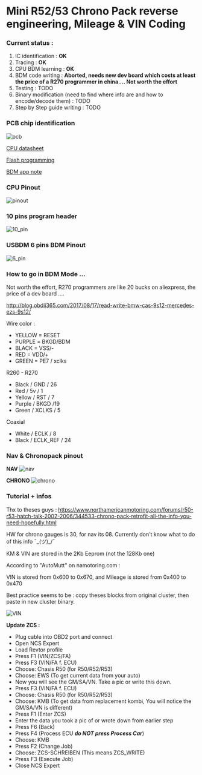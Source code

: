 # Mini R52/53 Chrono Pack reverse engineering, Mileage & VIN Coding

### Current status :

1. IC identification : **OK**
2. Tracing : **OK**
3. CPU BDM learning : **OK**
4. BDM code writing : **Aborted, needs new dev board which costs at least the price of a R270 programmer in china.... Not worth the effort**
5. Testing : TODO
6. Binary modification (need to find where info are and how to encode/decode them) : TODO
7. Step by Step guide writing : TODO

### PCB chip identification

![pcb](/pictures/reverse_pcb.jpeg)

[CPU datasheet](/pictures/cpu_datasheet.pdf)

[Flash programming](/pictures/flash_programming.pdf)

[BDM app note](/pictures/BDM_for_M68HC12.pdf)

### CPU Pinout

![pinout](/pictures/pinout.JPG)

### 10 pins program header

![10_pin](/pictures/10_pin_header.jpg)

### USBDM 6 pins BDM Pinout

![6_pin](/pictures/bdm_pinout.jpg)

### How to go in BDM Mode ...

Not worth the effort, R270 programmers are like 20 bucks on aliexpress, the price of a dev board ....

http://blog.obdii365.com/2017/08/17/read-write-bmw-cas-9s12-mercedes-ezs-9s12/

Wire color :

- YELLOW = RESET
- PURPLE = BKGD/BDM
- BLACK = VSS/-
- RED = VDD/+
- GREEN = PE7 / xclks

R260 - R270
- Black / GND / 26
- Red / 5v / 1
- Yellow / RST / 7
- Purple / BKGD /19
- Green / XCLKS / 5

Coaxial
- White / ECLK / 8
- Black / ECLK_REF / 24

### Nav & Chronopack pinout
**NAV**
![nav](/pictures/nav_pinout.png)

**CHRONO**
![chrono](/pictures/chrono_pinout.png)

### Tutorial + infos

Thx to theses guys : https://www.northamericanmotoring.com/forums/r50-r53-hatch-talk-2002-2006/344533-chrono-pack-retrofit-all-the-info-you-need-hopefully.html

HW for chrono gauges is 30, for nav its 08. Currently don't know what to do of this info ¯\_(ツ)_/¯

KM & VIN are stored in the 2Kb Eeprom (not the 128Kb one)

According to "AutoMutt" on namotoring.com :

VIN is stored from 0x600 to 0x670, and Mileage is stored from 0x400 to 0x470

Best practice seems to be : copy theses blocks from original cluster, then paste in new cluster binary.

![VIN](/pictures/VIN_add.jpg)


**Update ZCS :**
- Plug cable into OBD2 port and connect
- Open NCS Expert
- Load Revtor profile
- Press F1 (VIN/ZCS/FA)
- Press F3 (VIN/FA f. ECU)
- Choose: Chasis R50 (for R50/R52/R53)
- Choose: EWS (To get current data from your auto)
- Now you will see the GM/SA/VN. Take a pic or write this down.
- Press F3 (VIN/FA f. ECU)
- Choose: Chasis R50 (for R50/R52/R53)
- Choose: KMB (To get data from replacement kombi, You will notice the GM/SA/VN is different)
- Press F1 (Enter ZCS)
- Enter the data you took a pic of or wrote down from earlier step
- Press F6 (Back)
- Press F4 (Process ECU ***do NOT press Process Car***)
- Choose: KMB
- Press F2 (Change Job)
- Choose: ZCS-SCHREIBEN (This means ZCS_WRITE)
- Press F3 (Execute Job)
- Close NCS Expert
